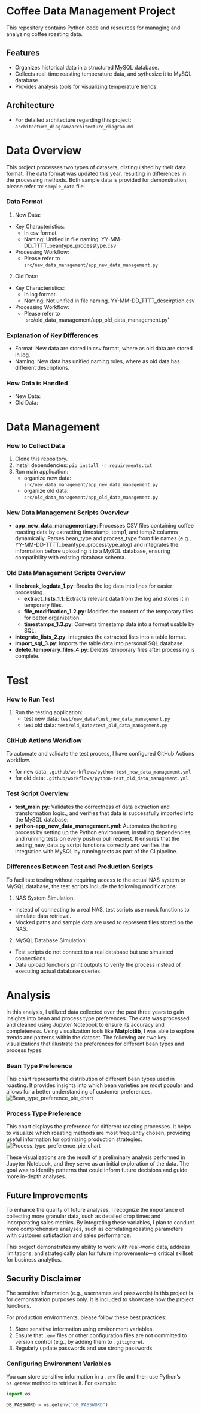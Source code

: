 # Coffee Data Management Project

This repository contains Python code and resources for managing and analyzing coffee roasting data.

## Features
- Organizes historical data in a structured MySQL database.
- Collects real-time roasting temperature data, and sythesize it to MySQL database. 
- Provides analysis tools for visualizing temperature trends.

##  Architecture
- For detailed architecture regarding this project: `architecture_diagram/architecture_diagram.md`

# Data Overview
This project processes two types of datasets, distinguished by their data format. The data format was updated this year, resulting in differences in the processing methods. Both sample data is provided for demonstration, please refer to: `sample_data` file.

### Data Format
1. New Data: 
 - Key Characteristics:
   - In csv format.
   - Naming: Unified in file naming. 
     YY-MM-DD_TTTT_beantype_processtype.csv
 - Processing Workflow:
   - Please refer to `src/new_data_management/app_new_data_management.py`
2. Old Data: 
 - Key Characteristics:
   - In log format.
   - Naming: Not unified in file naming. 
     YY-MM-DD_TTTT_descirption.csv
 - Processing Workflow:
   - Please refer to 'src/old_data_management/app_old_data_management.py'

### Explanation of Key Differences
- Format: New data are stored in csv format, where as old data are stored in log.
- Naming: New data has unified naming rules, where as old data has different descriptions.

### How Data is Handled
- New Data: 
- Old Data: 

# Data Management
### How to Collect Data
1. Clone this repository.
2. Install dependencies: `pip install -r requirements.txt`
3. Run main application: 
   - organize new data: `src/new_data_management/app_new_data_management.py`
   - organize old data: `src/old_data_management/app_old_data_management.py`

### New Data Management Scripts Overview
- **app_new_data_management.py**: Processes CSV files containing coffee roasting data by extracting timestamp, temp1, and temp2 columns dynamically. Parses bean_type and process_type from file names (e.g., YY-MM-DD-TTTT_beantype_processtype.alog) and integrates the information before uploading it to a MySQL database, ensuring compatibility with existing database schema.

### Old Data Management Scripts Overview
- **linebreak_logdata_1.py**: Breaks the log data into lines for easier processing.
    - **extract_lists_1.1**: Extracts relevant data from the log and stores it in temporary files.
    - **file_modification_1.2.py**: Modifies the content of the temporary files for better organization.
    - **timestamps_1.3.py**: Converts timestamp data into a format usable by SQL.
- **integrate_lists_2.py**: Integrates the extracted lists into a table format.
- **import_sql_3.py**: Imports the table data into personal SQL database.
- **delete_temporary_files_4.py**: Deletes temporary files after processing is complete.

# Test

### How to Run Test
1. Run the testing application:
   - test new data: `test/new_data/test_new_data_management.py`
   - test old data: `test/old_data/test_old_data_management.py`


### GitHub Actions Workflow
To automate and validate the test process, I have configured GitHub Actions workflow. 
   - for new data: `.github/workflows/python-test_new_data_management.yml`
   - for old data: `.github/workflows/python-test_old_data_management.yml`

### Test Script Overview
- **test_main.py**: Validates the correctness of data extraction and transformation logic., and verifies that data is successfully imported into the MySQL database.
- **python-app_new_data_management.yml**: Automates the testing process by setting up the Python environment, installing dependencies, and running tests on every push or pull request. It ensures that the testing_new_data.py script functions correctly and verifies the integration with MySQL by running tests as part of the CI pipeline.

### Differences Between Test and Production Scripts
To facilitate testing without requiring access to the actual NAS system or MySQL database, the test scripts include the following modifications:
1. NAS System Simulation:
- Instead of connecting to a real NAS, test scripts use mock functions to simulate data retrieval.
- Mocked paths and sample data are used to represent files stored on the NAS.
2. MySQL Database Simulation:
- Test scripts do not connect to a real database but use simulated connections.
- Data upload functions print outputs to verify the process instead of executing actual database queries.

# Analysis
In this analysis, I utilized data collected over the past three years to gain insights into bean and process type preferences. The data was processed and cleaned using Jupyter Notebook to ensure its accuracy and completeness. 
Using visualization tools like **Matplotlib**, I was able to explore trends and patterns within the dataset. The following are two key visualizations that illustrate the preferences for different bean types and process types:

### Bean Type Preference
This chart represents the distribution of different bean types used in roasting. It provides insights into which bean varieties are most popular and allows for a better understanding of customer preferences.
![Bean_type_preference_pie_chart](Jupyter_Notebooks/Images/Bean_type_preference_pie_chart.png)

### Process Type Preference
This chart displays the preference for different roasting processes. It helps to visualize which roasting methods are most frequently chosen, providing useful information for optimizing production strategies.
![Process_type_preference_pie_chart](Jupyter_Notebooks/Images/Process_type_preference_pie_chart.png)

These visualizations are the result of a preliminary analysis performed in Jupyter Notebook, and they serve as an initial exploration of the data. The goal was to identify patterns that could inform future decisions and guide more in-depth analyses.

## Future Improvements

To enhance the quality of future analyses, I recognize the importance of collecting more granular data, such as detailed drop times and incorporating sales metrics. By integrating these variables, I plan to conduct more comprehensive analyses, such as correlating roasting parameters with customer satisfaction and sales performance. 

This project demonstrates my ability to work with real-world data, address limitations, and strategically plan for future improvements—a critical skillset for business analytics.

## Security Disclaimer
The sensitive information (e.g., usernames and passwords) in this project is for demonstration purposes only. It is included to showcase how the project functions. 

For production environments, please follow these best practices:
1. Store sensitive information using environment variables.
2. Ensure that `.env` files or other configuration files are not committed to version control (e.g., by adding them to `.gitignore`).
3. Regularly update passwords and use strong passwords.

### Configuring Environment Variables
You can store sensitive information in a `.env` file and then use Python’s `os.getenv` method to retrieve it. For example:
```python
import os

DB_PASSWORD = os.getenv("DB_PASSWORD")


